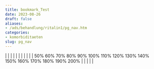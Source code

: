 ```yaml
---
title: bookmark_Test
date: 2023-08-26
draft: false
aliases:
- /ads/behandlung/ritalin1/pg_nav.htm
categories:
- komorbiditaeten
slug: pg_nav
---
```

|  |  |  |  |  |  |  |  |  |  | 50% 60% 70% 80% 90% 100% 110% 120% 130% 140% 150% 160% 170% 180% 190% 200% |  |  |  |  |